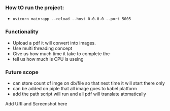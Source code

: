 ### How tO run the project:
- `uvicorn main:app --reload --host 0.0.0.0 --port 5005`

### Functionality
- Upload a pdf it will convert into images.
- Use multi threading concept
- Give us how much time it take to complete the
- tell us how much is CPU is useing

### Future scope
- can store count of imge on db/file so that next time it will start there only
- can be added on piple that all image goes to kabel platform
- add the path script will run and all pdf will translate atomatically

Add URl and Screenshot here